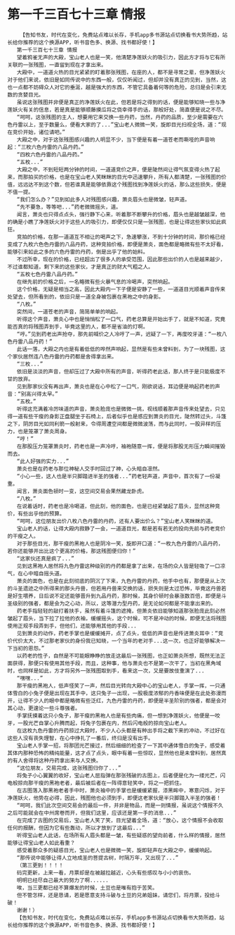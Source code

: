 # 第一千三百七十三章 情报
        【告知书友，时代在变化，免费站点难以长存，手机app多书源站点切换看书大势所趋，站长给你推荐的这个换源APP，听书音色多、换源、找书都好使！】
       第一千三百七十三章 情报
       望着鸦雀无声的大殿，宝山老人也是一笑，他清楚净莲妖火的吸引力，因此方才将与它有所关联的一张残图，一直留到现在才拿出来。
       大殿中，一道道火热的目光紧紧的盯着那张残图，在座的人，都不是寻常之辈，但净莲妖火对于他们来说，依旧是如同传说中的东西一般，仅仅听闻过，但却并没有真正的见到，当然，这也一点都不妨碍众人对它的垂涎，越是强大的东西，不管它具备着何等的危险，总归是会引来无数的贪婪目光。
       虽说这张残图并非便是真正的净莲妖火在此，但若是将之得到的话，便是能够知晓一些与净莲妖火有关的信息，若是真是能够顺藤摸瓜将之侥幸得手的话，那般好处，简直便是说之不尽。
       “呵呵，这张残图的主人，想要用它来交换一些丹药，当然，丹药的品质，至少是需要在六色丹雷以上，至于数量么，便看大家的了...”宝山老人微微一笑，旋即目光扫视全场，道：“现在竞价开始，诸位请吧。”
       大殿之中，对于这张残图感兴趣的人明显不少，当下便是有着一道苍老而嘶哑的声音响起：“三枚六色丹雷的八品丹药。”
       “四枚六色丹雷的八品丹药。”
       “五枚...”
       大殿之中，不到短短两分钟的时间，一道道竞价之声，便是陡然间让得气氛变得火热了起来，而那拍买的价格，也是在宝山老人笑眯眯的目光中迅速攀升，所有人都清楚，一张残图的价值，远远达不到这个数，但若谁真是能够依靠这个残图找到净莲妖火的话，那么这些损失，便是不值一提。
       “我们怎么办？”见到如此多人对残图感兴趣，萧炎眉头也是微皱，轻声道。
       “先不要急，等等吧...”药老微微摇头，道。
       闻言，萧炎也只得点点头，强行静下心来，听着那不断攀升的价格，眉头也是越皱越深，他的确是小瞧了净莲妖火对于这些人的吸引力，即便仅仅只是一张残图，也是让得这些家伙如此疯狂。
       竞拍的价格，在那一道道互不相让的喝声之下，急速攀涨，不到十分钟的时间，那价格已经变成了九枚六色色丹雷的八品丹药，这种竞拍价格，即便是萧炎，面色都是略微有些不太好看，能够引来如此之多的六色丹雷的丹药，倒是出乎了他的始料。
       不过所幸，现在的价格，已经超出了很多人的承受范围，因此那些出价的人也是越来越少，不过谁都知道，剩下来的这些家伙，才是真正的财大气粗之人。
       “五枚七色丹雷八品丹药。”
       在继先前的价格之后，一名略微有些火暴气息的冷喝声，突然响起。
       这个价格，无疑是相当之高，因此大殿内一下子便是安静了一些，一道道目光顺着声音传来处望去，但所看到的，依旧只是一道全身被包裹在黑袍之中的身影。
       “八枚。”
       突然间，一道苍老的声音，简简单单的响起。
       听得这个声音，萧炎心中也是悄悄松了一口气，药老总算是开始出手了，就是不知道，究竟能否真的将残图弄到手，毕竟这里的人，都不是省油的灯啊。
       “哼。”见到药老出声抢夺，那先前喊价之人冷哼了一声，迟疑了一下，再度咬牙道：“一枚八色丹雷八品丹药！”
       此话一落，大殿之内也是有着低低的哗然声响起，显然是有些未曾料到，为了一块残图，这个家伙居然连八色丹雷的丹药都是舍得拿出来。
       “三枚...”
       依旧是淡淡的声音，但却压过了大殿中所有的声音，听得药老此话，那人终于是只能极度不甘的放弃。
       见到那家伙没有再出声，萧炎也是在心中松了一口气，刚欲说话，耳边便是响起药老的声音：“别高兴得太早。”
       “五枚。”
       听得这充满着冷厉味道的声音，萧炎脸庞也是微微一挑，视线顺着那声音传来处望去，只见得一道有些干瘦的身影正盘腿坐于石椅上，后者似乎也是感应到萧炎的目光，陡然转过头，斗篷之下，阴厉目光如同利箭一般射来，令得周遭空间都是微微波荡，而与此同时，一股异样的压力，也是笼罩了萧炎周身。
       “哼！”
       在那股压力笼罩萧炎时，药老也是一声冷哼，袖袍随意一挥，便是将那股无形压力瞬间摧毁而去。
       “此人好强的实力...”
       萧炎也是在药老与那位神秘人交手时回过了神，心头暗自凛然。
       “小心一些，这人也是半只脚踏进半圣的强者...”药老轻声道，声音中，首次有了一份凝重。
       闻言，萧炎面色顿时一变，这空间交易会果然藏龙卧虎。
       “八枚。”
       在说着话时，药老也是冷喝道，但此刻，他的面色，也是已经紧皱起了眉头，显然这种竞价，有些出乎他的预算。
       “呵呵，这位朋友出价八枚八色丹雷的丹药，还有人要出价么？”宝山老人笑眯眯的道。
       宝山老人的话，让得大殿内寂静了一会，一道道目光，都是若有若无的投向先前与药老竞价的干瘦之人。
       对于那些目光，那干瘦的黑袍人也是阴冷一笑，旋即开口道：“一枚九色丹雷的八品丹药，若你还能够开出比这个更高的价格，那这残图便归你！”
       “这家伙还真是疯了...”
       见到这黑袍人居然将九色丹雷这种级别的丹药都是拿了出来，在场的众人皆是轻吸了一口凉气，在心中暗自摇头道。
       萧炎的面色，也是在此刻彻底的阴沉了下来，九色丹雷的丹药，他手中也有，那便是从上次的斗圣遗迹之中所得来的那头丹兽，但若用丹兽来交换的话，损失则是太过恐怖，毕竟这丹兽若是好生喂养，日后说不定还能够晋升到九品丹药，那时候，其身价顿时会暴涨数百倍，即便是斗圣级别的强者，都是会为之心动，所以，这等潜力型丹药，是无论如何都是不能拿出来的。
       药老手指轻轻的敲打着扶手，虽然有着斗篷的遮掩，但萧炎依旧能够知道那张脸庞此刻必然皱起了眉头，当下拉了拉他的衣袖，缓缓摇头，这个时候，可不是冲动的时候，即便无法将残图使用正规手段弄到手，但他们，还能够用其他的手段...
       见到萧炎的动作，药老手掌也是缓缓摊开，点了点头，低低的声音也是传进萧炎耳中：“竞价代价太大，不过那老家伙的身份我已知晓，一个当年的老对手...这一次，也正好能够解决一下当初的恩怨。”
       以药老的性子，自然是不可能眼睁睁的放走这最后一张残图，也正如萧炎所想，既然无法正面获得，那便只有使用其他手段，而且，这种事，他与萧炎也不是第一次干了，当初在黑角域时，也同样是如此，方才将另外一张残图取到手，看来这一次，又是要故伎重演了...
       “嘿嘿...”
       那干瘦的黑袍人，低声怪笑了一声，然后目光转向大殿中心的宝山老人，手掌一挥，一只通体雪白的小兔子便是出现在其手中，这只兔子一出现，一股极度浓郁的丹香味便是在此处弥漫而开，让得不少人的眼中都是略微有些泛红，九色丹雷的丹药，即便是半圣阶别的强者，都是会对其心动，更遑论一些斗尊强者。
       手掌抚摸着这只小兔子，那干瘦的黑袍人也是有些肉痛，但一想到净莲妖火，他便是一咬牙，一股光芒自掌心升腾而起，将兔子包裹在内，然后闪电般的掠向宝山老人。
       在这枚九色丹雷的丹药掠过大殿时，不少人心头都是有种出手将之截下来的冲动，不过好在这些人没有丧失理智，在心中挣扎了一番后，终归是没有出手。
       宝山老人手掌一招，将那团光芒接过，然后细细的检查了一下其中通体雪白的兔子，感受着其体内那种恐怖的精纯能量，这才点了点头，眼中有着一些惊叹，显然他也是未曾料到，居然真的有人舍得将这种丹药拿出来与人交换。
       “这位朋友，交易完成，这张残图归你了...”
       将兔子小心翼翼的收好，宝山老人屈指弹在那张残破的古图上，后者便是化为一缕光芒，闪电般掠向那干瘦的黑袍老者，最后被后者在一阵得意轻笑中，将之一把抓住。
       在古图落入那黑袍老者手中时，萧炎袖中的手掌也是缓缓紧握，漆黑眸中，寒意闪烁，对于净莲妖火，他势在必得，因此，残图他也必须到手，即便这老家伙是半只脚踏入半圣的强者！
       “呵呵，我们此次空间交易会的最后一件，并非是物品，而是一则情报，虽说这个情报不久之后可能就会在中州席卷而开，但我们这里，应该还是第一手的消息...”
       在完成了古图的交易后，宝山老人笑了笑，目光望着全场，道：“放心，这个情报不会收取任何的报酬，但因为它有些轰动，所以才放到了这最后...”
       听得宝山老人此话，在场所有人眉头都是一皱，有些疑惑的望向前者，什么样的情报，居然能够让得宝山老人如此看重？
       感受着那众多的疑惑目光，宝山老人也是微微一笑，旋即轻声在大殿之中，缓缓响起。
       “那传说中能够让得人立地成圣的菩提古树，时隔万年，又出现了...”
       （第三更到！！！！
       码完更新，上来一看，月票却是在被越拉越近，心头有些感叹与小小的哀伤。
       明明已经尽自己最大的努力了啊......
       唉，当三更都已经不算爆发的时候，土豆也是唯有抱于苦笑。
       但不管怎样，还是恳请，若是愿意支持斗破与土豆的兄弟姐妹，请您们，将月票，投给斗破！
       谢谢！）
       【告知书友，时代在变化，免费站点难以长存，手机app多书源站点切换看书大势所趋，站长给你推荐的这个换源APP，听书音色多、换源、找书都好使！】
